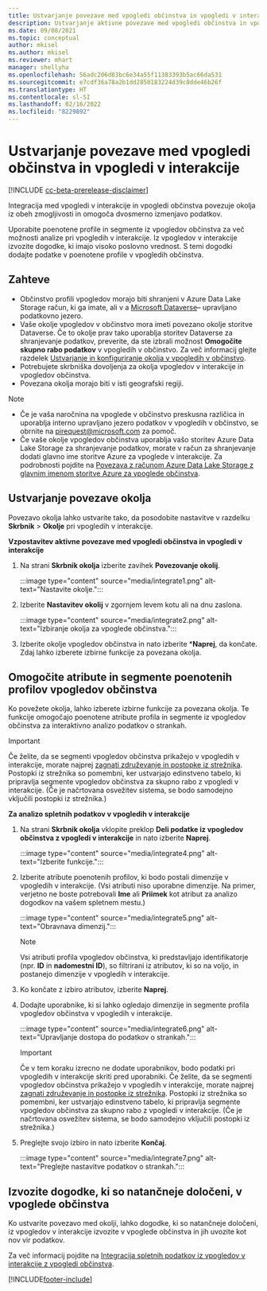 ```yaml
---
title: Ustvarjanje povezave med vpogledi občinstva in vpogledi v interakcije
description: Ustvarjanje aktivne povezave med vpogledi občinstva in vpogledi v interakcije za omogočanje dvosmerne izmenjave podatkov.
ms.date: 09/08/2021
ms.topic: conceptual
author: mkisel
ms.author: mkisel
ms.reviewer: mhart
manager: shellyha
ms.openlocfilehash: 56adc206d83bc6e34a55f11383393b5ac66da531
ms.sourcegitcommit: e7cdf36a78a2b1dd2850183224d39c8dde46b26f
ms.translationtype: HT
ms.contentlocale: sl-SI
ms.lasthandoff: 02/16/2022
ms.locfileid: "8229892"
---
```

# <a name="create-a-link-between-audience-insights-and-engagement-insights"></a>Ustvarjanje povezave med vpogledi občinstva in vpogledi v interakcije

[!INCLUDE [cc-beta-prerelease-disclaimer](includes/cc-beta-prerelease-disclaimer.md)]

Integracija med vpogledi v interakcije in vpogledi občinstva povezuje okolja iz obeh zmogljivosti in omogoča dvosmerno izmenjavo podatkov.

Uporabite poenotene profile in segmente iz vpogledov občinstva za več možnosti analize pri vpogledih v interakcije. Iz vpogledov v interakcije izvozite dogodke, ki imajo visoko poslovno vrednost. S temi dogodki dodajte podatke v poenotene profile v vpogledih občinstva.

## <a name="prerequisites"></a>Zahteve

- Občinstvo profili vpogledov morajo biti shranjeni v Azure Data Lake Storage račun, ki ga imate, ali v a [Microsoft Dataverse](/powerapps/maker/data-platform/data-platform-intro)&ndash; upravljano podatkovno jezero. 
- Vaše okolje vpogledov v občinstvo mora imeti povezano okolje storitve Dataverse. Če to okolje prav tako uporablja storitev Dataverse za shranjevanje podatkov, preverite, da ste izbrali možnost **Omogočite skupno rabo podatkov** v vpogledih v občinstvo. Za več informacij glejte razdelek [Ustvarjanje in konfiguriranje okolja v vpogledih v občinstvo](../audience-insights/create-environment.md).
- Potrebujete skrbniška dovoljenja za okolja vpogledov v interakcije in vpogledov občinstva.
- Povezana okolja morajo biti v isti geografski regiji.

> [!NOTE]
> - Če je vaša naročnina na vpoglede v občinstvo preskusna različica in uporablja interno upravljano jezero podatkov v vpogledih v občinstvo, se obrnite na [pirequest@microsoft.com](mailto:pirequest@microsoft.com) za pomoč. 
> - Če vaše okolje vpogledov občinstva uporablja vašo storitev Azure Data Lake Storage za shranjevanje podatkov, morate v račun za shranjevanje dodati glavno ime storitve Azure za vpoglede v interakcije. Za podrobnosti pojdite na [Povezava z računom Azure Data Lake Storage z glavnim imenom storitve Azure za vpoglede občinstva](../audience-insights/connect-service-principal.md). 


## <a name="create-an-environment-link"></a>Ustvarjanje povezave okolja

Povezavo okolja lahko ustvarite tako, da posodobite nastavitve v razdelku **Skrbnik** > **Okolje** pri vpogledih v interakcije.

**Vzpostavitev aktivne povezave med vpogledi občinstva in vpogledi v interakcije**

1. Na strani **Skrbnik okolja** izberite zavihek **Povezovanje okolij**.

    :::image type="content" source="media/integrate1.png" alt-text="Nastavite okolje.":::

1. Izberite **Nastavitev okolij** v zgornjem levem kotu ali na dnu zaslona.

     :::image type="content" source="media/integrate2.png" alt-text="Izbiranje okolja za vpoglede občinstva.":::

1. Izberite okolje vpogledov občinstva in nato izberite ***Naprej**, da končate. Zdaj lahko izberete izbirne funkcije za povezana okolja.
 
## <a name="enable-audience-insights-unified-profiles-attributes-and-segments"></a>Omogočite atribute in segmente poenotenih profilov vpogledov občinstva

Ko povežete okolja, lahko izberete izbirne funkcije za povezana okolja. Te funkcije omogočajo poenotene atribute profila in segmente iz vpogledov občinstva za interaktivno analizo podatkov o strankah.

> [!IMPORTANT]
> Če želite, da se segmenti vpogledov občinstva prikažejo v vpogledih v interakcije, morate najprej [zagnati združevanje in postopke iz strežnika](../audience-insights/merge-entities.md). Postopki iz strežnika so pomembni, ker ustvarjajo edinstveno tabelo, ki pripravlja segmente vpogledov občinstva za skupno rabo z vpogledi v interakcije. (Če je načrtovana osvežitev sistema, se bodo samodejno vključili postopki iz strežnika.)

**Za analizo spletnih podatkov v vpogledih v interakcije**

1. Na strani **Skrbnik okolja** vklopite preklop **Deli podatke iz vpogledov občinstva z vpogledi v interakcije** in nato izberite **Naprej**.

    :::image type="content" source="media/integrate4.png" alt-text="Izberite funkcije.":::

1. Izberite atribute poenotenih profilov, ki bodo postali dimenzije v vpogledih v interakcije. (Vsi atributi niso uporabne dimenzije. Na primer, verjetno ne boste potrebovali **Ime** ali **Priimek** kot atribut za analizo dogodkov na vašem spletnem mestu.)

    :::image type="content" source="media/integrate5.png" alt-text="Obravnava dimenzij.":::

   >[!NOTE]
   > Vsi atributi profila vpogledov občinstva, ki predstavljajo identifikatorje (npr. **ID** in **nadomestni ID**), so filtrirani iz atributov, ki so na voljo, in postanejo dimenzije v vpogledih v interakcije.

1. Ko končate z izbiro atributov, izberite **Naprej**.
1. Dodajte uporabnike, ki si lahko ogledajo dimenzije in segmente profila vpogledov občinstva v vpogledih v interakcije.

    :::image type="content" source="media/integrate6.png" alt-text="Upravljanje dostopa do podatkov o strankah.":::

   > [!IMPORTANT]
   > Če v tem koraku izrecno ne dodate uporabnikov, bodo podatki pri vpogledih v interakcije skriti pred uporabniki.
   > Če želite, da se segmenti vpogledov občinstva prikažejo v vpogledih v interakcije, morate najprej [zagnati združevanje in postopke iz strežnika](../audience-insights/merge-entities.md). Postopki iz strežnika so pomembni, ker ustvarjajo edinstveno tabelo, ki pripravlja segmente vpogledov občinstva za skupno rabo z vpogledi v interakcije. (Če je načrtovana osvežitev sistema, se bodo samodejno vključili postopki iz strežnika.)

1. Preglejte svojo izbiro in nato izberite **Končaj**.

    :::image type="content" source="media/integrate7.png" alt-text="Preglejte nastavitve podatkov o strankah.":::

## <a name="export-refined-events-to-audience-insights"></a>Izvozite dogodke, ki so natančneje določeni, v vpoglede občinstva

Ko ustvarite povezavo med okolji, lahko dogodke, ki so natančneje določeni, iz vpogledov v interakcije izvozite v vpoglede občinstva in jih uvozite kot nov vir podatkov. 

Za več informacij pojdite na [Integracija spletnih podatkov iz vpogledov v interakcije z vpogledi občinstva](../audience-insights/integrate-engagement-insights.md).

<!--
## Share engagement insights refined events with audience insights

After you create a link between environments, a new option becomes available for you to share [refined events](refined-events.md) with audience insights.

Consider the following when creating refined events for audience insights: 

- Provide a meaningful name for the refined event. It will be used as an activity name in audience insights.
- Select at least the following properties to create an activity in audience insights: 
    - Signal.Action.Name indicates the activity details.
    - Signal.User.Id maps with the customer ID.
    - Signal.View.Uri is a web address as a basis for segments or measures.
    - Signal.Export.Id is a primary key for events.
    - Signal.Timestamp determines the date and time for the activity.

To share refined events:

1. From the engagement insights menu, select **Data** and then select the **Events** tab.
2. On the **Action** menu, select **Share as activity**.

    :::image type="content" source="media/integrate8.png" alt-text="Data shared events settings.":::

3. You can view and stop actively shared events on the **Export and Sharing** tab.
4. -- per Michael K, we need a mock here (Mukesh needs to update to reflect what happens in AUI once a user shares a refined event (i.e. no longer AUI, data wrangler needs to go discover data in the storage, the shared event is available as a DS and entity, correct?)

### Attach refined events shared as activities to unified profiles in audience insights

You can bring customer web activity data from engagement insights into audience insights. In addition to transactional, demographic, or behavioral data, you can view activities on the web in unified customer profiles. You can then use these profiles to get insights such as segments, measures, and predictions for audience activation.

Follow the steps in [data unification](../audience-insights/data-unification.md) to map, match, and merge website authentication information to unified profiles in audience insights.

You can also share refined events that are now available in audience insights, identified as data sources and entities. 

Next, you can relate event data from engagement insights as unified activities in customer profiles.

### Relate refined event data as an activity of a customer profile

After unifying the data, you can configure the activity for the customer profile. For more information, go to [Customer activities](../audience-insights/activities.md).

:::image type="content" source="media/web-event-activity.png" alt-text="Activities page with expanded Edit activity pane.":::

Next, configure the new activity by using mapping elements: 

- **Primary Key**: Signal.Export.Id, a unique ID that is available for every event record in engagement insights. This property is automatically generated.

- **Timestamp**: Signal.Timestamp in the event property.

- **Event**: Signal.Name, the event name that you want to track.

- **Web address**: Signal.View.Uri that refers to the URI of the page that created the event.

- **Details**: Signal.Action.Name to represent the information to associate with the event. The selected property in this case indicates that the event is for email promotion.

- **Activity type**: In this example, we choose the existing activity type WebLog. This selection is a useful filter option to run prediction models or create segments based on this activity type.

- **Set up relationship**: This important setting ties the activity to existing customer profiles. **Signal.User.Id** is the identifier configured in the SDK to be collected. It relates to the user ID in other data sources that are configured in audience insights. 

This example configures the relationship between Signal.User.Id and RetailCustomers:CustomerRetailId, which is the primary key that was identified in the map step of the data unification process.

After processing the activities, you can review customer records and open a customer card to see activities from engagement insights in the timeline. 

> [!TIP]
> To find a customer ID that has an engagement insights activity, go to **Entities** and preview the data for the UnifiedActivity entity. **ActivityTypeDisplay = WebLog** contains the engagement insights activity configured in the preceding example. Copy the customer ID for one of those records and search<!--note from editor: Edit okay? I couldn't quite follow this.-- > for that ID on the **Customers** page.

--> 

[!INCLUDE[footer-include](../includes/footer-banner.md)]
